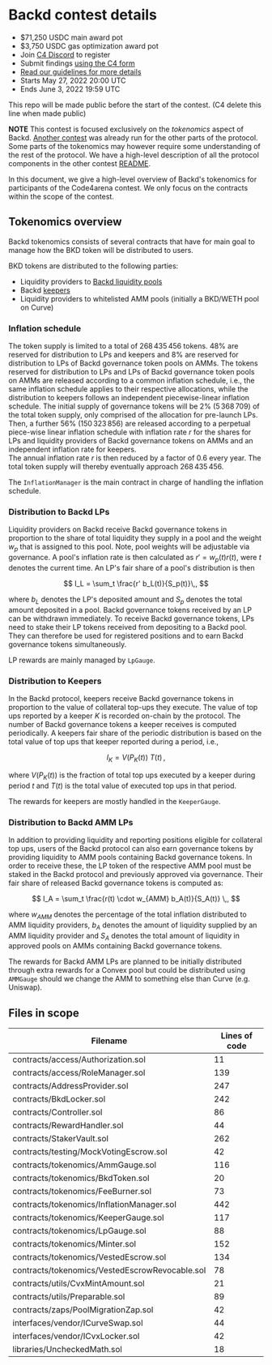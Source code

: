 # Backd contest details

- $71,250 USDC main award pot
- $3,750 USDC gas optimization award pot
- Join [C4 Discord](https://discord.gg/code4rena) to register
- Submit findings [using the C4 form](https://code4rena.com/contests/2022-05-backd-tokenomics-contest/submit)
- [Read our guidelines for more details](https://docs.code4rena.com/roles/wardens)
- Starts May 27, 2022 20:00 UTC
- Ends June 3, 2022 19:59 UTC

This repo will be made public before the start of the contest. (C4 delete this line when made public)

**NOTE** This contest is focused exclusively on the *tokenomics* aspect of Backd. [Another contest](https://github.com/code-423n4/2022-04-backd) was already run for the other parts of the protocol.
Some parts of the tokenomics may however require some understanding of the rest of the protocol.
We have a high-level description of all the protocol components in the other contest [README](https://github.com/code-423n4/2022-04-backd).

In this document, we give a high-level overview of Backd's tokenomics for participants of the Code4arena contest. We only focus on the contracts within the scope of the contest.

## Tokenomics overview

Backd tokenomics consists of several contracts that have for main goal to manage how the BKD token will be distributed to users.

BKD tokens are distributed to the following parties:

* Liquidity providers to [Backd liquidity pools](https://docs.backd.fund/protocol-architecture/pools/backdlp)
* Backd [keepers](https://docs.backd.fund/protocol-architecture/backd-keepers)
* Liquidity providers to whitelisted AMM pools (initially a BKD/WETH pool on Curve)

### Inflation schedule

The token supply is limited to a total of $268\,435\,456$ tokens. 
$48\%$ are reserved for distribution to LPs and keepers and $8\%$ are reserved for distribution to LPs of Backd governance token pools on AMMs.
The tokens reserved for distribution to LPs and LPs of Backd governance token pools on AMMs are released according to a common inflation schedule, i.e., the same inflation schedule applies to their respective allocations, while the distribution to keepers follows an independent piecewise-linear inflation schedule. 
The initial supply of governance tokens will be $2\%$ ($5\,368\,709$) of the total token supply, only comprised of the allocation for pre-launch LPs. 
Then, a further $56\%$ ($150\,323\,856$) are released according to a perpetual piece-wise linear inflation schedule with inflation rate $r$ for the shares for LPs and liquidity providers of Backd governance tokens on AMMs and an independent inflation rate for keepers.  
The annual inflation rate $r$ is then reduced by a factor of $0.6$ every year. 
The total token supply will thereby eventually approach $268\,435\,456$.

The `InflationManager` is the main contract in charge of handling the inflation schedule.


### Distribution to Backd LPs

Liquidity providers on Backd receive Backd governance tokens in proportion to the share of total liquidity they supply in a pool and the weight $w_p$ that is assigned to this pool. 
Note, pool weights will be adjustable via governance.
A pool's inflation rate is then calculated as $r' = w_p (t) r(t)$, were $t$ denotes the current time. An LP's fair share of a pool's distribution is then

$$
I_L = \sum_t \frac{r' b_L(t)}{S_p(t)}\,,
$$

where $b_L$ denotes the LP's deposited amount and $S_p$ denotes the total amount deposited in a pool.
Backd governance tokens received by an LP can be withdrawn immediately. 
To receive Backd governance tokens, LPs need to stake their LP tokens received from depositing to a Backd pool. 
They can therefore be used for registered positions and to earn Backd governance tokens simultaneously.

LP rewards are mainly managed by `LpGauge`.


### Distribution to Keepers

In the Backd protocol, keepers receive Backd governance tokens in proportion to the value of collateral top-ups they execute.
The value of top ups reported by a keeper $K$ is recorded on-chain by the protocol. 
The number of Backd governance tokens a keeper receives is computed periodically. 
A keepers fair share of the periodic distribution is based on the total value of top ups that keeper reported during a period, i.e.,

$$
I_K = V(P_K(t)) \ T(t) \,,
$$

where $V(P_K(t))$ is the fraction of total top ups executed by a keeper during period $t$ and $T(t)$ is the total value of executed top ups in that period.

The rewards for keepers are mostly handled in the `KeeperGauge`.

### Distribution to Backd AMM LPs

In addition to providing liquidity and reporting positions eligible for collateral top ups, users of the Backd protocol can also earn governance tokens by providing liquidity to AMM pools containing Backd governance tokens. 
In order to receive these, the LP token of the respective AMM pool must be staked in the Backd protocol and previously approved via governance.
Their fair share of released Backd governance tokens is computed as:

$$
I_A = \sum_t \frac{r(t) \cdot w_{AMM} b_A(t)}{S_A(t)} \,,
$$

where $w_{AMM}$ denotes the percentage of the total inflation distributed to AMM liquidity providers, $b_A$ denotes the amount of liquidity supplied by an AMM liquidity provider and $S_A$ denotes the total amount of liquidity in approved pools on AMMs containing Backd governance tokens.

The rewards for Backd AMM LPs are planned to be initially distributed through extra rewards for a Convex pool but could be distributed using `AMMGauge` should we change the AMM to something else than Curve (e.g. Uniswap).


## Files in scope

| Filename                                       |   Lines of code |
|------------------------------------------------|-----------------|
| contracts/access/Authorization.sol             |              11 |
| contracts/access/RoleManager.sol               |             139 |
| contracts/AddressProvider.sol                  |             247 |
| contracts/BkdLocker.sol                        |             242 |
| contracts/Controller.sol                       |              86 |
| contracts/RewardHandler.sol                    |              44 |
| contracts/StakerVault.sol                      |             262 |
| contracts/testing/MockVotingEscrow.sol         |              42 |
| contracts/tokenomics/AmmGauge.sol              |             116 |
| contracts/tokenomics/BkdToken.sol              |              20 |
| contracts/tokenomics/FeeBurner.sol             |              73 |
| contracts/tokenomics/InflationManager.sol      |             442 |
| contracts/tokenomics/KeeperGauge.sol           |             117 |
| contracts/tokenomics/LpGauge.sol               |              88 |
| contracts/tokenomics/Minter.sol                |             152 |
| contracts/tokenomics/VestedEscrow.sol          |             134 |
| contracts/tokenomics/VestedEscrowRevocable.sol |              78 |
| contracts/utils/CvxMintAmount.sol              |              21 |
| contracts/utils/Preparable.sol                 |              89 |
| contracts/zaps/PoolMigrationZap.sol            |              42 |
| interfaces/vendor/ICurveSwap.sol               |              44 |
| interfaces/vendor/ICvxLocker.sol               |              42 |
| libraries/UncheckedMath.sol                    |              18 |
